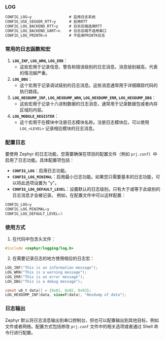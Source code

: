 ### LOG
```c  
CONFIG_LOG=y                 # 启用日志系统
CONFIG_USE_SEGGER_RTT=y      # 启用RTT
CONFIG_LOG_BACKEND_RTT=y     # 日志后端选用RTT
CONFIG_LOG_BACKEND_UART=n    # 日志后端不选用串口
CONFIG_LOG_PRINTK=n          # 不启用PRINTK日志
```
### 常用的日志函数和宏
1. **`LOG_INF`, `LOG_WRN`, `LOG_ERR`**：
    - 这些宏用于记录信息、警告和错误级别的日志消息。消息级别越高，代表的情况越严重。
2. **`LOG_DBG`**：
    - 这个宏用于记录调试级别的日志消息。这些消息通常用于详细跟踪代码的执行路径。
3. **`LOG_HEXDUMP_INF`, `LOG_HEXDUMP_WRN`, `LOG_HEXDUMP_ERR`, `LOG_HEXDUMP_DBG`**：
    - 这些宏用于记录十六进制数据的日志消息，通常用于记录数据包或者内存区域的内容。
4. **`LOG_MODULE_REGISTER`**：
    - 这个宏用于在模块中注册日志模块名称。注册日志模块后，可以使用 `LOG_<LEVEL>` 记录相应模块的日志消息。
### 配置日志
要使用 Zephyr 的日志功能，您需要确保在项目的配置文件（例如 `prj.conf`）中启用了日志功能。具体配置项包括：
- **`CONFIG_LOG`**：启用日志功能。
- **`CONFIG_LOG_MINIMAL`**：启用最小日志功能。如果您只需要基本的日志功能，可以将此选项设置为 "y"。
- **`CONFIG_LOG_DEFAULT_LEVEL`**：设置默认的日志级别。只有大于或等于此级别的日志消息才会被记录。
例如，在配置文件中可以这样配置：
```c
CONFIG_LOG=y
CONFIG_LOG_MINIMAL=y
CONFIG_LOG_DEFAULT_LEVEL=3
```

### 使用方式
1. 在代码中包含头文件：
```c
#include <zephyr/logging/log.h>
```
2. 在需要记录日志的地方使用相应的日志宏：
```c
LOG_INF("This is an information message");
LOG_WRN("This is a warning message");
LOG_ERR("This is an error message");
LOG_DBG("This is a debug message");

const u8_t data[] = {0x01, 0x02, 0x03};
LOG_HEXDUMP_INF(data, sizeof(data), "Hexdump of data");

```
### 日志输出
Zephyr 默认将日志消息输出到串口控制台，但也可以配置输出到其他目标，例如文件或者网络。配置方式包括修改 `prj.conf` 文件中的相关选项或者通过 Shell 命令行进行配置。